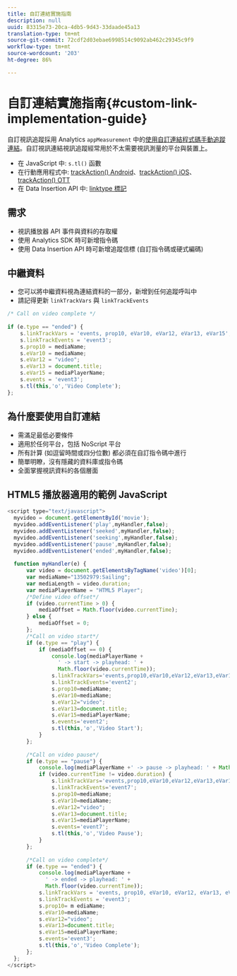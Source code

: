 ```yaml
---
title: 自訂連結實施指南
description: null
uuid: 83315e73-20ca-4db5-9d43-33daade45a13
translation-type: tm+mt
source-git-commit: 72cdf2d03ebae6998514c9092ab462c29345c9f9
workflow-type: tm+mt
source-wordcount: '203'
ht-degree: 86%

---
```



# 自訂連結實施指南{#custom-link-implementation-guide}

自訂視訊追蹤採用 Analytics `appMeasurement` 中的[使用自訂連結程式碼手動追蹤連結](https://docs.adobe.com/content/help/en/media-analytics/using/measurement-options/cl-in-aa/cl-impl-guide.html)。自訂視訊連結視訊追蹤經常用於不太需要視訊測量的平台與裝置上。

* 在 JavaScript 中: `s.tl()` 函數
* 在行動應用程式中: [trackAction() Android](https://docs.adobe.com/content/help/en/mobile-services/android/analytics-android/actions.html)、[trackAction() iOS](https://docs.adobe.com/content/help/en/mobile-services/ios/analytics-ios/actions.html)、[trackAction() OTT](/help/sdk-implement/analytics-with-ott/track-app-actions.md)
* 在 Data Insertion API 中: [linktype 標記](https://github.com/AdobeDocs/analytics-1.4-apis/blob/master/docs/data-insertion-api/reference/r_supported_tags.md)

## 需求

* 視訊播放器 API 事件與資料的存取權
* 使用 Analytics SDK 時可新增指令碼
* 使用 Data Insertion API 時可新增追蹤信標 (自訂指令碼或硬式編碼)

## 中繼資料

* 您可以將中繼資料視為連結資料的一部分，新增到任何追蹤呼叫中
* 請記得更新 `linkTrackVars` 與 `linkTrackEvents`

```javascript
/* Call on video complete */ 
 
if (e.type == "ended") {  
    s.linkTrackVars = 'events, prop10, eVar10, eVar12, eVar13, eVar15'; 
    s.linkTrackEvents = 'event3'; 
    s.prop10 = mediaName; 
    s.eVar10 = mediaName; 
    s.eVar12 = "video"; 
    s.eVar13 = document.title; 
    s.eVar15 = mediaPlayerName; 
    s.events = 'event3'; 
    s.tl(this,'o','Video Complete'); 
};
```

## 為什麼要使用自訂連結

* 需滿足最低必要條件
* 適用於任何平台，包括 NoScript 平台
* 所有計算 (如逗留時間或四分位數) 都必須在自訂指令碼中進行
* 簡單明瞭，沒有隱藏的資料庫或指令碼
* 全面掌握視訊資料的各個層面

## HTML5 播放器適用的範例 JavaScript

```javascript
<script type="text/javascript"> 
  myvideo = document.getElementById('movie'); 
  myvideo.addEventListener('play',myHandler,false); 
  myvideo.addEventListener('seeked',myHandler,false); 
  myvideo.addEventListener('seeking',myHandler,false); 
  myvideo.addEventListener('pause',myHandler,false); 
  myvideo.addEventListener('ended',myHandler,false); 
   
  function myHandler(e) { 
      var video = document.getElementsByTagName('video')[0]; 
      var mediaName="13502979:Sailing"; 
      var mediaLength = video.duration; 
      var mediaPlayerName = "HTML5 Player"; 
      /*Define video offset*/ 
      if (video.currentTime > 0) { 
          mediaOffset = Math.floor(video.currentTime); 
      } else { 
          mediaOffset = 0; 
      }; 
      /*Call on video start*/ 
      if (e.type == "play") { 
          if (mediaOffset == 0) { 
              console.log(mediaPlayerName + 
                ' -> start -> playhead: ' +  
                Math.floor(video.currentTime)); 
              s.linkTrackVars='events,prop10,eVar10,eVar12,eVar13,eVar15'; 
              s.linkTrackEvents='event2'; 
              s.prop10=mediaName; 
              s.eVar10=mediaName; 
              s.eVar12="video"; 
              s.eVar13=document.title; 
              s.eVar15=mediaPlayerName; 
              s.events='event2'; 
              s.tl(this,'o','Video Start'); 
          } 
      }; 
   
      /*Call on video pause*/ 
      if (e.type == "pause") { 
          console.log(mediaPlayerName +' -> pause -> playhead: ' + Math.floor(video.currentTime)); 
          if (video.currentTime != video.duration) { 
              s.linkTrackVars='events,prop10,eVar10,eVar12,eVar13,eVar15'; 
              s.linkTrackEvents='event7'; 
              s.prop10=mediaName; 
              s.eVar10=mediaName; 
              s.eVar12="video"; 
              s.eVar13=document.title; 
              s.eVar15=mediaPlayerName; 
              s.events='event7'; 
              s.tl(this,'o','Video Pause'); 
          } 
      }; 
   
      /*Call on video complete*/ 
      if (e.type == "ended") { 
          console.log(mediaPlayerName + 
            ' -> ended -> playhead: ' + 
            Math.floor(video.currentTime)); 
          s.linkTrackVars = 'events, prop10, eVar10, eVar12, eVar13, eVar15'; 
          s.linkTrackEvents = 'event3'; 
          s.prop10= m ediaName; 
          s.eVar10=mediaName; 
          s.eVar12="video"; 
          s.eVar13=document.title; 
          s.eVar15=mediaPlayerName; 
          s.events='event3'; 
          s.tl(this,'o','Video Complete'); 
      }; 
  }; 
</script>
```
